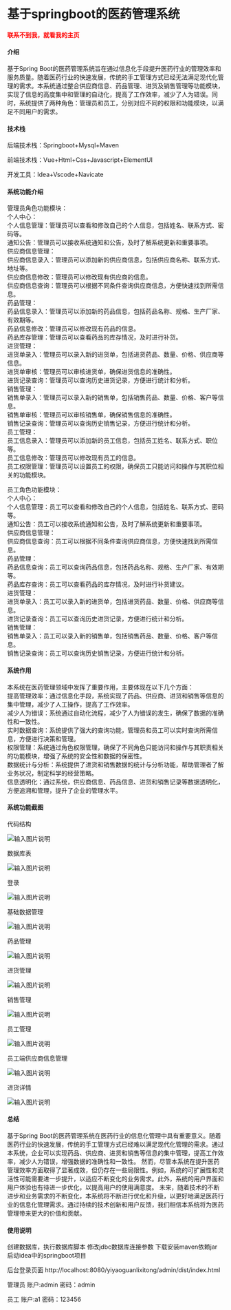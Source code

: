 # 基于springboot的医药管理系统

<h4 style='color:red'>联系不到我，就看我的主页 </h4> 
 
#### 介绍

基于Spring Boot的医药管理系统旨在通过信息化手段提升医药行业的管理效率和服务质量。随着医药行业的快速发展，传统的手工管理方式已经无法满足现代化管理的需求。本系统通过整合供应商信息、药品管理、进货及销售管理等功能模块，实现了信息的高度集中和管理的自动化，提高了工作效率，减少了人为错误。同时，系统提供了两种角色：管理员和员工，分别对应不同的权限和功能模块，以满足不同用户的需求。

#### 技术栈

后端技术栈：Springboot+Mysql+Maven

前端技术栈：Vue+Html+Css+Javascript+ElementUI

开发工具：Idea+Vscode+Navicate

#### 系统功能介绍

管理员角色功能模块：  
个人中心：  
个人信息管理：管理员可以查看和修改自己的个人信息，包括姓名、联系方式、密码等。  
通知公告：管理员可以接收系统通知和公告，及时了解系统更新和重要事项。  
供应商信息管理：  
供应商信息录入：管理员可以添加新的供应商信息，包括供应商名称、联系方式、地址等。  
供应商信息修改：管理员可以修改现有供应商的信息。  
供应商信息查询：管理员可以根据不同条件查询供应商信息，方便快速找到所需信息。  
药品管理：  
药品信息录入：管理员可以添加新的药品信息，包括药品名称、规格、生产厂家、有效期等。  
药品信息修改：管理员可以修改现有药品的信息。  
药品库存管理：管理员可以查看药品的库存情况，及时进行补货。  
进货管理：  
进货单录入：管理员可以录入新的进货单，包括进货药品、数量、价格、供应商等信息。  
进货单审核：管理员可以审核进货单，确保进货信息的准确性。  
进货记录查询：管理员可以查询历史进货记录，方便进行统计和分析。  
销售管理：  
销售单录入：管理员可以录入新的销售单，包括销售药品、数量、价格、客户等信息。  
销售单审核：管理员可以审核销售单，确保销售信息的准确性。  
销售记录查询：管理员可以查询历史销售记录，方便进行统计和分析。  
员工管理：  
员工信息录入：管理员可以添加新的员工信息，包括员工姓名、联系方式、职位等。  
员工信息修改：管理员可以修改现有员工的信息。  
员工权限管理：管理员可以设置员工的权限，确保员工只能访问和操作与其职位相关的功能模块。  

员工角色功能模块：    
个人中心：  
个人信息管理：员工可以查看和修改自己的个人信息，包括姓名、联系方式、密码等。  
通知公告：员工可以接收系统通知和公告，及时了解系统更新和重要事项。  
供应商信息管理：  
供应商信息查询：员工可以根据不同条件查询供应商信息，方便快速找到所需信息。  
药品管理：  
药品信息查询：员工可以查询药品信息，包括药品名称、规格、生产厂家、有效期等。  
药品库存查询：员工可以查看药品的库存情况，及时进行补货建议。  
进货管理：  
进货单录入：员工可以录入新的进货单，包括进货药品、数量、价格、供应商等信息。  
进货记录查询：员工可以查询历史进货记录，方便进行统计和分析。  
销售管理：  
销售单录入：员工可以录入新的销售单，包括销售药品、数量、价格、客户等信息。  
销售记录查询：员工可以查询历史销售记录，方便进行统计和分析。  
 
#### 系统作用

本系统在医药管理领域中发挥了重要作用，主要体现在以下几个方面：  
提高管理效率：通过信息化手段，系统实现了药品、供应商、进货和销售等信息的集中管理，减少了人工操作，提高了工作效率。  
减少人为错误：系统通过自动化流程，减少了人为错误的发生，确保了数据的准确性和一致性。  
实时数据查询：系统提供了强大的查询功能，管理员和员工可以实时查询所需信息，方便进行决策和管理。  
权限管理：系统通过角色权限管理，确保了不同角色只能访问和操作与其职责相关的功能模块，增强了系统的安全性和数据的保密性。  
数据统计与分析：系统提供了进货和销售数据的统计与分析功能，帮助管理者了解业务状况，制定科学的经营策略。  
信息透明化：通过系统，供应商信息、药品信息、进货和销售记录等数据透明化，方便追溯和管理，提升了企业的管理水平。  

#### 系统功能截图

代码结构

![输入图片说明](images/d292e8308b8f2dcfc2c8a1695714e6e.png)

数据库表

![输入图片说明](images/7dab9750336ccc3d658f0fdc6e1f51e.png)

登录

![输入图片说明](images/9107f4e538817eb4de3f188098ba866.png)

基础数据管理

![输入图片说明](images/862ec0399c08c373f1970e87a08f021.png)

药品管理

![输入图片说明](images/b680892cceac697c578988253decdaf.png)

进货管理

![输入图片说明](images/2dcf34b3343e68381757196e3cbf9bc.png)

销售管理

![输入图片说明](images/0193825510e707c62ef4bbdb6ae9575.png)

员工管理

![输入图片说明](images/c95606a762227edb5bda3af9cbe8ecf.png)

员工端供应商信息管理

![输入图片说明](images/9c6619d5fcd1510025beb4a5a4f7e2a.png)

进货详情

![输入图片说明](images/1a1f4dc4ee7da663724da50f76a692a.png)

#### 总结

基于Spring Boot的医药管理系统在医药行业的信息化管理中具有重要意义。随着医药行业的快速发展，传统的手工管理方式已经难以满足现代化管理的需求。通过本系统，企业可以实现药品、供应商、进货和销售等信息的集中管理，提高工作效率，减少人为错误，增强数据的准确性和一致性。
然而，尽管本系统在提升医药管理效率方面取得了显著成效，但仍存在一些局限性。例如，系统的可扩展性和灵活性可能需要进一步提升，以适应不断变化的业务需求。此外，系统的用户界面和用户体验也有待进一步优化，以提高用户的使用满意度。
未来，随着技术的不断进步和业务需求的不断变化，本系统将不断进行优化和升级，以更好地满足医药行业的信息化管理需求。通过持续的技术创新和用户反馈，我们相信本系统将为医药管理带来更大的价值和贡献。

#### 使用说明

创建数据库，执行数据库脚本 修改jdbc数据库连接参数 下载安装maven依赖jar 启动idea中的springboot项目

后台登录页面
http://localhost:8080/yiyaoguanlixitong/admin/dist/index.html

管理员				账户:admin 		密码：admin

员工				账户:a1 		密码：123456